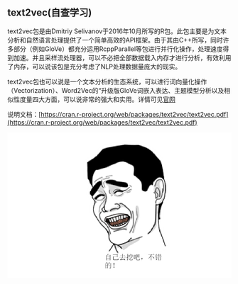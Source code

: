 ## text2vec(自查学习)

 text2vec包是由Dmitriy Selivanov于2016年10月所写的R包。此包主要是为文本分析和自然语言处理提供了一个简单高效的API框架。由于其由C++所写，同时许多部分（例如GloVe）都充分运用RcppParallel等包进行并行化操作，处理速度得到加速。并且采样流处理器，可以不必把全部数据载入内存才进行分析，有效利用了内存，可以说该包是充分考虑了NLP处理数据量庞大的现实。

 text2vec包也可以说是一个文本分析的生态系统，可以进行词向量化操作（Vectorization）、Word2Vec的“升级版GloVe词嵌入表达、主题模型分析以及相似性度量四大方面，可以说非常的强大和实用。详情可见[官网]( http://text2vec.org/index.html)

 说明文档：[https://cran.r-project.org/web/packages/text2vec/text2vec.pdf](https://cran.r-project.org/web/packages/text2vec/text2vec.pdf)


<div align=center>
<img src="/img/18.png" />
</div>
